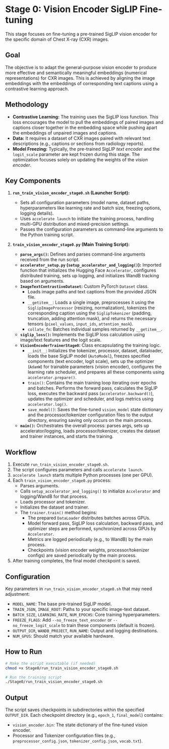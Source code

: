 # Stage 0: Vision Encoder SigLIP Fine-tuning

This stage focuses on fine-tuning a pre-trained SigLIP vision encoder for the specific domain of Chest X-ray (CXR) images.

## Goal

The objective is to adapt the general-purpose vision encoder to produce more effective and semantically meaningful embeddings (numerical representations) for CXR images. This is achieved by aligning the image embeddings with the embeddings of corresponding text captions using a contrastive learning approach.

## Methodology

- **Contrastive Learning:** The training uses the SigLIP loss function. This loss encourages the model to pull the embeddings of paired images and captions closer together in the embedding space while pushing apart the embeddings of unpaired images and captions.
- **Data:** It requires a dataset of CXR images paired with relevant text descriptions (e.g., captions or sections from radiology reports).
- **Model Freezing:** Typically, the pre-trained SigLIP *text encoder* and the `logit_scale` parameter are kept frozen during this stage. The optimization focuses solely on updating the weights of the *vision encoder*.

## Key Components

1.  **`run_train_vision_encoder_stage0.sh` (Launcher Script):**
    *   Sets all configuration parameters (model name, dataset paths, hyperparameters like learning rate and batch size, freezing options, logging details).
    *   Uses `accelerate launch` to initiate the training process, handling multi-GPU distribution and mixed-precision settings.
    *   Passes the configuration parameters as command-line arguments to the Python training script.

2.  **`train_vision_encoder_stage0.py` (Main Training Script):**
    *   **`parse_args()`:** Defines and parses command-line arguments received from the run script.
    *   **`accelerator_setup.py` (`setup_accelerator_and_logging()`):** Imported function that initializes the Hugging Face `Accelerator`, configures distributed training, sets up logging, and initializes WandB tracking based on arguments.
    *   **`ImageTextContrastiveDataset`:** Custom PyTorch `Dataset` class.
        *   Loads image paths and text captions from the provided JSON file.
        *   `__getitem__`: Loads a single image, preprocesses it using the `SiglipImageProcessor` (resizing, normalization), tokenizes the corresponding caption using the `SiglipTokenizer` (padding, truncation, adding attention mask), and returns the necessary tensors (`pixel_values`, `input_ids`, `attention_mask`).
        *   `collate_fn`: Batches individual samples returned by `__getitem__`.
    *   **`siglip_loss()`:** Implements the SigLIP loss calculation using image/text features and the logit scale.
    *   **`VisionEncoderTrainerStage0`:** Class encapsulating the training logic.
        *   `__init__`: Initializes the tokenizer, processor, dataset, dataloader, loads the base SigLIP model (`AutoModel`), freezes specified components (text encoder, logit scale), sets up the optimizer (`AdamW`) for trainable parameters (vision encoder), configures the learning rate scheduler, and prepares all these components using `accelerator.prepare()`.
        *   `train()`: Contains the main training loop iterating over epochs and batches. Performs the forward pass, calculates the SigLIP loss, executes the backward pass (`accelerator.backward()`), updates the optimizer and scheduler, and logs metrics using `accelerator.log()`.
        *   `save_model()`: Saves the fine-tuned `vision_model` state dictionary and the processor/tokenizer configuration files to the output directory, ensuring saving only occurs on the main process.
    *   **`main()`:** Orchestrates the overall process: parses args, sets up accelerator/logging, loads processor/tokenizer, creates the dataset and trainer instances, and starts the training.

## Workflow

1.  Execute `run_train_vision_encoder_stage0.sh`.
2.  The script configures parameters and calls `accelerate launch`.
3.  `accelerate launch` starts multiple Python processes (one per GPU).
4.  Each `train_vision_encoder_stage0.py` process:
    *   Parses arguments.
    *   Calls `setup_accelerator_and_logging()` to initialize `Accelerator` and logging/WandB for that process.
    *   Loads processor and tokenizer.
    *   Initializes the dataset and trainer.
    *   The `trainer.train()` method begins:
        *   The prepared `DataLoader` distributes batches across GPUs.
        *   Model forward pass, SigLIP loss calculation, backward pass, and optimizer steps are performed, synchronized across GPUs by `Accelerator`.
        *   Metrics are logged periodically (e.g., to WandB) by the main process.
        *   Checkpoints (vision encoder weights, processor/tokenizer configs) are saved periodically by the main process.
5.  After training completes, the final model checkpoint is saved.

## Configuration

Key parameters in `run_train_vision_encoder_stage0.sh` that may need adjustment:

-   `MODEL_NAME`: The base pre-trained SigLIP model.
-   `TRAIN_JSON`, `IMAGE_ROOT`: Paths to your specific image-text dataset.
-   `BATCH_SIZE`, `LEARNING_RATE`, `NUM_EPOCHS`: Core training hyperparameters.
-   `FREEZE_FLAGS`: Add `--no_freeze_text_encoder` or `--no_freeze_logit_scale` to train these components (default is frozen).
-   `OUTPUT_DIR`, `WANDB_PROJECT`, `RUN_NAME`: Output and logging destinations.
-   `NUM_GPUS`: Should match your available hardware.

## How to Run

```bash
# Make the script executable (if needed)
chmod +x Stage0/run_train_vision_encoder_stage0.sh

# Run the training script
./Stage0/run_train_vision_encoder_stage0.sh
```

## Output

The script saves checkpoints in subdirectories within the specified `OUTPUT_DIR`. Each checkpoint directory (e.g., `epoch_1`, `final_model`) contains:

-   `vision_encoder.bin`: The state dictionary of the fine-tuned vision encoder.
-   Processor and Tokenizer configuration files (e.g., `preprocessor_config.json`, `tokenizer_config.json`, `vocab.txt`). 